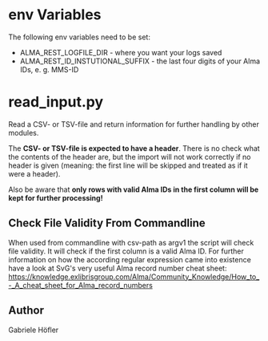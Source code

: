 # env Variables

The following env variables need to be set:
* ALMA\_REST\_LOGFILE\_DIR - where you want your logs saved
* ALMA\_REST\_ID\_INSTUTIONAL\_SUFFIX - the last four digits of your Alma IDs, e. g. MMS-ID

# read\_input.py

Read a CSV- or TSV-file and return information for further handling by other modules.

The **CSV- or TSV-file is expected to have a header**. There is no check what the contents
of the header are, but the import will not work correctly if no header is given (meaning: the first
line will be skipped and treated as if it were a header).

Also be aware that
**only rows with valid Alma IDs in the first column will be kept for further processing!**

## Check File Validity From Commandline

When used from commandline with csv-path as argv1 the script will check file validity.
It will check if the first column is a valid Alma ID. For further information
on how the according regular expression came into existence have a look at SvG's very useful
Alma record number cheat sheet:
https://knowledge.exlibrisgroup.com/Alma/Community_Knowledge/How_to_-_A_cheat_sheet_for_Alma_record_numbers

## Author
Gabriele Höfler
